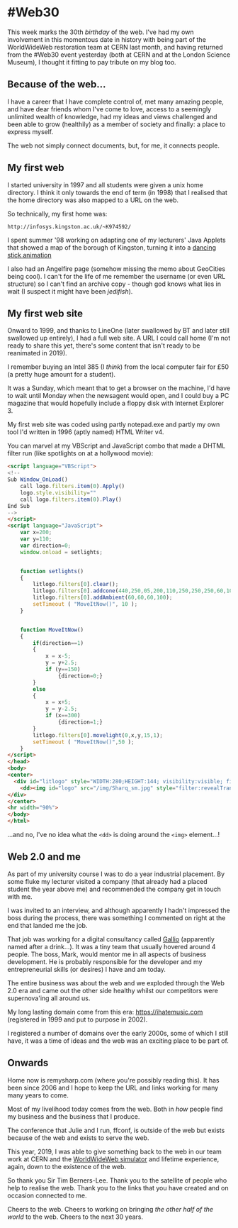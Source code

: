 # #Web30

This week marks the 30th _birthday_ of the web. I've had my own involvement in this momentous date in history with being part of the WorldWideWeb restoration team at CERN last month, and having returned from the #Web30 event yesterday (both at CERN and at the London Science Museum), I thought it fitting to pay tribute on my blog too.

<!--more-->

## Because of the web…

I have a career that I have complete control of, met many amazing people, and have dear friends whom I've come to love, access to a seemingly unlimited wealth of knowledge, had my ideas and views challenged and been able to grow (healthily) as a member of society and finally: a place to express myself.

The web not simply connect documents, but, for me, it connects people.

## My first web

I started university in 1997 and all students were given a unix home directory. I think it only towards the end of term (in 1998) that I realised that the home directory was also mapped to a URL on the web.

So technically, my first home was:

`http://infosys.kingston.ac.uk/~K974592/`

I spent summer '98 working on adapting one of my lecturers' Java Applets that showed a map of the borough of Kingston, turning it into a [dancing stick animation](https://web.archive.org/web/20030222010510/http://www.kingston.ac.uk/~ku05883/Animation.html)

I also had an Angelfire page (somehow missing the memo about GeoCities being cool). I can't for the life of me remember the username (or even URL structure) so I can't find an archive copy - though god knows what lies in wait (I suspect it might have been _jedifish_).

## My first web site

Onward to 1999, and thanks to LineOne (later swallowed by BT and later still swallowed up entirely), I had a full web site. A URL I could call home (I'm not ready to share this yet, there's some content that isn't ready to be reanimated in 2019).

I remember buying an Intel 385 (I _think_) from the local computer fair for £50 (a pretty huge amount for a student).

It was a Sunday, which meant that to get a browser on the machine, I'd have to wait until Monday when the newsagent would open, and I could buy a PC magazine that would hopefully include a floppy disk with Internet Explorer 3.

My first web site was coded using partly notepad.exe and partly my own tool I'd written in 1996 (aptly named) HTML Writer v4.

You can marvel at my VBScript and JavaScript combo that made a DHTML filter run (like spotlights on at a hollywood movie):

```html
<script language="VBScript">
<!--
Sub Window_OnLoad()
	call logo.filters.item(0).Apply()
	logo.style.visibility=""
	call logo.filters.item(0).Play()
End Sub
-->
</script>
<script language="JavaScript">
	var x=200;
	var y=110;
	var direction=0;
	window.onload = setlights;


	function setlights()
	{
		litlogo.filters[0].clear();
		litlogo.filters[0].addcone(440,250,05,200,110,250,250,250,60,10);
		litlogo.filters[0].addAmbient(60,60,60,100);
		setTimeout ( "MoveItNow()", 10 );
	}


	function MoveItNow()
	{
		if(direction==1)
		{
			x = x-5;
			y = y+2.5;
			if (y==150)
				{direction=0;}
		}
		else
		{
			x = x+5;
			y = y-2.5;
			if (x==300)
				{direction=1;}
		}
		litlogo.filters[0].movelight(0,x,y,15,1);
		setTimeout ( "MoveItNow()",50 );
	}
</script>
</head>
<body>
<center>
  <div id="litlogo" style="WIDTH:280;HEIGHT:144; visibility:visible; filter:light(enabled=1);">
    <dd><img id="logo" src="/img/Sharq_sm.jpg" style="filter:revealTrans(Duration=3.0, Transition=12);VISIBILITY:hidden" alt="Sharq Banner"></dd>
</div>
</center>
<hr width="90%">
</body>
</html>
```

…and no, I've no idea what the `<dd>` is doing around the `<img>` element…!

## Web 2.0 and me

As part of my university course I was to do a year industrial placement. By some fluke my lecturer visited a company (that already had a placed student the year above me) and recommended the company get in touch with me.

I was invited to an interview, and although apparently I hadn't impressed the boss during the process, there was something I commented on right at the end that landed me the job.

That job was working for a digital consultancy called [Gallio](https://web.archive.org/web/20010401050918/http://www.gallio.com/index.html) (apparently named after a drink…). It was a tiny team that usually hovered around 4 people. The boss, Mark, would mentor me in all aspects of business development. He is probably responsible for the developer and my entrepreneurial skills (or desires) I have and am today.

The entire business was about the web and we exploded through the Web 2.0 era and came out the other side healthy whilst our competitors were supernova'ing all around us.

My long lasting domain come from this era: https://ihatemusic.com (registered in 1999 and put to purpose in 2002).

I registered a number of domains over the early 2000s, some of which I still have, it was a time of ideas and the web was an exciting place to be part of.

## Onwards

Home now is remysharp.com (where you're possibly reading this). It has been since 2006 and I hope to keep the URL and links working for many many years to come.

Most of my livelihood today comes from the web. Both in _how_ people find my business and the business that I produce.

The conference that Julie and I run, ffconf, is outside of the web but exists because of the web and exists to serve the web.

This year, 2019, I was able to give something back to the web in our team work at CERN and the [WorldWideWeb simulator](https://worldwideweb.cern.ch) and lifetime experience, again, down to the existence of the web.

So thank you Sir Tim Berners-Lee. Thank you to the satellite of people who help to realise the web. Thank you to the links that you have created and on occasion connected to me.

Cheers to the web. Cheers to working on bringing _the other half of the world_ to the web. Cheers to the next 30 years.
